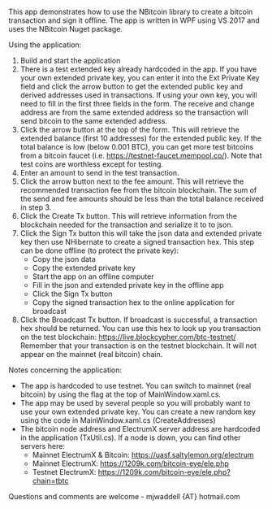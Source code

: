 This app demonstrates how to use the NBitcoin library to create a bitcoin transaction and sign it offline. The app is written in WPF using VS 2017 and uses the NBitcoin Nuget package.

Using the application:
1)	Build and start the application
2)	There is a test extended key already hardcoded in the app. If you have your own extended private key, you can enter it into the Ext Private Key field and click the arrow button to get the extended public key and derived addresses used in transactions. If using your own key, you will need to fill in the first three fields in the form. The receive and change address are from the same extended address so the transaction will send bitcoin to the same extended address.
3)	Click the arrow button at the top of the form. This will retrieve the extended balance (first 10 addresses) for the extended public key.  If the total balance is low (below 0.001 BTC), you can get more test bitcoins from a bitcoin faucet (i.e. https://testnet-faucet.mempool.co/). Note that test coins are worthless except for testing.
4)	Enter an amount to send in the test transaction. 
5)	Click the arrow button next to the fee amount. This will retrieve the recommended transaction fee from the bitcoin blockchain. The sum of the send and fee amounts should be less than the total balance received in step 3.
6)	Click the Create Tx button. This will retrieve information from the blockchain needed for the transaction and serialize it to to json.
7)	Click the Sign Tx button this will take the json data and extended private key then use NHibernate to create a signed transaction hex. This step can be done offline (to protect the private key):
	- Copy the json data
	- Copy the extended private key
	- Start the app on an offline computer
	- Fill in the json and extended private key in the offline app
	- Click the Sign Tx button
	- Copy the signed transaction hex to the online application for broadcast
8)	Click the Broadcast Tx button. If broadcast is successful, a transaction hex should be returned. You can use this hex to look up you transaction on the test blockchain: https://live.blockcypher.com/btc-testnet/
Remember that your transaction is on the testnet blockchain. It will not appear on the mainnet (real bitcoin) chain.

Notes concerning the application:
- The app is hardcoded to use testnet. You can switch to mainnet (real bitcoin) by using the flag at the top of MainWindow.xaml.cs.
- The app may be used by several people so you will probably want to use your own extended private key. You can create a new random key using the code in MainWindow.xaml.cs (CreateAddresses)
- The bitcoin node address and ElectrumX server address are hardcoded in the application (TxUtil.cs). If a node is down, you can find other servers here:
	- Mainnet ElectrumX & Bitcoin: https://uasf.saltylemon.org/electrum
	- Mainnet ElectrumX: https://1209k.com/bitcoin-eye/ele.php
	- Testnet ElectrumX: https://1209k.com/bitcoin-eye/ele.php?chain=tbtc


Questions and comments are welcome - mjwaddell {AT} hotmail.com
